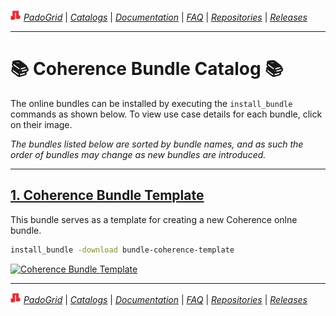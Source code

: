 ![PadoGrid](https://github.com/padogrid/padogrid/raw/develop/images/padogrid-3d-16x16.png) [*PadoGrid*](https://github.com/padogrid) | [*Catalogs*](https://github.com/padogrid/catalog-bundles/blob/master/all-catalog.md) | [*Documentation*](https://github.com/padogrid/padogrid/wiki) | [*FAQ*](https://github.com/padogrid/padogrid/wiki/faq) | [*Repositories*](https://github.com/padogrid?tab=repositories) | [*Releases*](https://github.com/padogrid/padogrid/releases)

---

# :books: Coherence Bundle Catalog :books:

The online bundles can be installed by executing the `install_bundle` commands as shown below. To view use case details for each bundle, click on their image.

*The bundles listed below are sorted by bundle names, and as such the order of bundles may change as new bundles are introduced.*

---
## [1. Coherence Bundle Template](https://github.com/padogrid/bundle-coherence-template)

This bundle serves as a template for creating a new Coherence onlne bundle.

```bash
install_bundle -download bundle-coherence-template
```

[![Coherence Bundle Template](https://github.com/padogrid/bundle-coherence-template/blob/master/?raw=true)](https://github.com/padogrid/bundle-coherence-template)

---

![PadoGrid](https://github.com/padogrid/padogrid/raw/develop/images/padogrid-3d-16x16.png) [*PadoGrid*](https://github.com/padogrid) | [*Catalogs*](https://github.com/padogrid/catalog-bundles/blob/master/all-catalog.md) | [*Documentation*](https://github.com/padogrid/padogrid/wiki) | [*FAQ*](https://github.com/padogrid/padogrid/wiki/faq) | [*Repositories*](https://github.com/padogrid?tab=repositories) | [*Releases*](https://github.com/padogrid/padogrid/releases)
